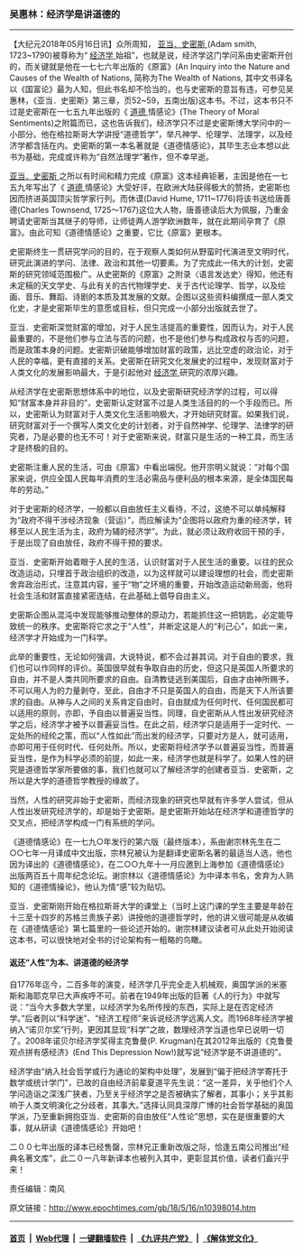 ### 吴惠林：经济学是讲道德的
------------------------

<p>
 【大纪元2018年05月16日讯】众所周知，
 <a href="http://www.epochtimes.com/gb/tag/%E4%BA%9A%E5%BD%93%EF%BC%8E%E5%8F%B2%E5%AF%86%E6%96%AF.html">
  亚当．史密斯
 </a>
 (Adam smith, 1723~1790)被尊称为“
 <a href="http://www.epochtimes.com/gb/tag/%E7%BB%8F%E6%B5%8E%E5%AD%A6.html">
  经济学
 </a>
 始祖”，也就是说，经济学这门学问系由史密斯开创的，而关键就是他在一七七六年出版的《原富》(An Inquiry into the Nature and Causes of the Wealth of Nations, 简称为The Wealth of Nations, 其中文书译名以《国富论》最为人知，但此书名却不恰当的，也与史密斯的意旨有违，可参见吴惠林，《亚当．史密斯》第三章，页52~59，五南出版)这本书。不过，这本书只不过是史密斯在一七五九年出版的《
 <a href="http://www.epochtimes.com/gb/tag/%E9%81%93%E5%BE%B7.html">
  道德
 </a>
 情感论》(The Theory of Moral Sentiments)之附篇而已，这也告诉我们，经济学只不过是史密斯博大学问中的一小部分。他在格拉斯哥大学讲授“道德哲学”，举凡神学、伦理学、法理学，以及经济学都含括在内。史密斯的第一本名著就是《道德情感论》，其毕生志业本想以此书为基础，完成或许称为“自然法理学”著作，但不幸早逝。
</p>
<p>
 <a href="http://www.epochtimes.com/gb/tag/%E4%BA%9A%E5%BD%93%EF%BC%8E%E5%8F%B2%E5%AF%86%E6%96%AF.html">
  亚当．史密斯
 </a>
 之所以有时间和精力完成《原富》这本经典钜著，主因是他在一七五九年写出了《
 <a href="http://www.epochtimes.com/gb/tag/%E9%81%93%E5%BE%B7.html">
  道德
 </a>
 情感论》大受好评，在欧洲大陆获得极大的赞扬，史密斯也因而挤进英国顶尖哲学家行列。而休谟(David Hume, 1711~1776)将该书送给唐善德(Charles Townsend, 1725～1767)这位大人物，唐善德读后大为佩服，乃重金聘请史密斯当其继子的导师，让师徒两人游学欧洲数年，就在此期间孕育了《原富》。由此可知《道德情感论》之重要，它比《原富》更根本。
</p>
<p>
 史密斯终生一贯研究学问的目的，在于观察人类如何从野蛮时代演进至文明时代，研究此演进的学问、法律、政治和其他一切要素。为了完成此一伟大的计划，史密斯的研究领域范围极广。从史密斯的《原富》之附录〈语言发达史〉得知，他还有未定稿的天文学史、与此有关的古代物理学史、关于古代论理学、哲学，以及绘画、音乐、舞蹈、诗剧的本质及其发展的文献。企图以这些资料编撰成一部人类文化史，才是史密斯毕生的意愿或目标，但只完成一小部分出版就去世了。
</p>
<p>
 亚当．史密斯深觉财富的增加，对于人民生活提高的重要性，因而认为，对于人民最重要的，不是他们参与立法与否的问题，也不是他们参与构成政权与否的问题，而是政策本身的问题。史密斯识破能够增加财富的政策，远比空虚的政治论，对于人民的幸福，更有直接的关系。史密斯在研究文化发展史的过程中，发现财富对于人类文化的发展影响最大，于是引起他对
 <a href="http://www.epochtimes.com/gb/tag/%E7%BB%8F%E6%B5%8E%E5%AD%A6.html">
  经济学
 </a>
 研究的浓厚兴趣。
</p>
<p>
 从经济学在史密斯思想体系中的地位，以及史密斯研究经济学的过程，可以得知“财富本身并非目的”，史密斯认定财富不过是人类生活目的的一个手段而已。所以，史密斯认为财富对于人类文化生活影响极大，才开始研究财富。如果我们说，研究财富对于一个撰写人类文化史的计划者，对于自然神学、伦理学、法律学的研究者，乃是必要的也无不可！对于史密斯来说，财富只是生活的一种工具，而生活才是终极的目的。
</p>
<p>
 史密斯注重人民的生活，可由《原富》中看出端倪。他开宗明义就说：“对每个国家来说，供应全国人民每年消费的生活必需品与便利品的根本来源，是全体国民每年的劳动。”
</p>
<p>
 对于史密斯的经济学，一般都以自由放任主义看待，不过，这绝不可以单纯解释为“政府不得干涉经济现象（营运）”，而应解读为“企图将以政府为重的经济学，转移至以人民生活为主，政府为辅的经济学”。为此，就必须让政府收回干预的手，于是出现了自由放任，政府不得干预的要求。
</p>
<p>
 亚当．史密斯开始着眼于人民的生活，认识财富对于人民生活的重要。以往的民众改造运动，只埋首于政治组织的改造，以为这样就可以建设理想的社会，而史密斯舍弃政治形式，注意其内容，鉴于“物”之环境的重要，开始改造运动新局面，他将社会生活和财富直接紧密连结，在此基础上倡导自由主义。
</p>
<p>
 史密斯企图从混沌中发现能够推动整体的原动力，若能抓住这一把钥匙，必定能导致统一的秩序。史密斯将它求之于“人性”，并断定这是人的“利己心”，如此一来，经济学才开始成为一门科学。
</p>
<p>
 此举的重要性，无论如何强调，大说特说，都不会过甚其词。对于自由的要求，我们也可以作同样的评价。英国很早就有争取自由的历史，但这只是英国人所要求的自由，并不是人类共同所要求的自由。自清教徒逃到美国后，自由才由神所赐予，不可以用人为的力量剥夺，至此，自由才不只是英国人的自由，而是天下人所该要求的自由。从神与人之间的关系肯定自由时，自由就成为任何时代、任何国民都可以适用的原则，亦即，予自由以普遍妥当性。同理，自史密斯从人性出发研究经济学之后，经济学才被予以普遍妥当性。在此之前，经济学只是适用于一定时代、一定处所的经纶之策，而以“人性如此”而出发的经济学，只要对方是人，就可适用，亦即可用于任何时代、任何处所。所以，史密斯将经济学予以普遍妥当性，而普遍妥当性，是作为科学必须的前提，如此一来，经济学也就是科学了。如果人性的研究是道德哲学家所要做的事，我们也就可以了解经济学的创建者亚当．史密斯，之所以是大学的道德哲学教授的缘故了。
</p>
<p>
 当然，人性的研究非始于史密斯，而经济现象的研究也早就有许多学人尝试，但从人性出发研究经济学的，却是始于史密斯。是史密斯开始站在经济学和道德哲学的交叉点，把经济学构成一门有系统的学问。
</p>
<p>
 《道德情感论》在一七九○年发行的第六版（最终版本），系由谢宗林先生在二○○七年一月译成中文出版，宗林兄被认为是翻译史密斯名著的最适当人选，他也因为译出的《道德情感论》，在二○○九年十一月应邀到上海参加《道德情感论》出版两百五十周年纪念论坛。谢宗林以《道德情感论》为中译本书名，舍弃为人熟知的《道德情操论》，他认为情“感”较为贴切。
</p>
<p>
 亚当．史密斯刚开始在格拉斯哥大学的课堂上（当时上这门课的学生主要是年龄在十三至十四岁的苏格兰贵族子弟）讲授他的道德哲学时，他的讲义很可能是从收编在《道德情感论》第七篇里的一些论述开始的。谢宗林建议读者可从此处开始阅读这本书，可以很快地对全书的讨论架构有一粗略的鸟瞰。
</p>
<h4>
 返还“人性”为本、讲道德的经济学
</h4>
<p>
 自1776年迄今，二百多年的演变，经济学几乎完全走入机械观，奥国学派的米塞斯和海耶克早已大声疾呼不可。前者在1949年出版的巨著《人的行为》中就写说：“当今大多数大学里，以经济学为名所传授的东西，实际上是在否定经济学。”后者则以“科学迷”、“经济工程师”来诉说经济学远离人文。而1968年经济学被纳入“诺贝尔奖”行列，更因其显现“科学”之故，数理经济学当道也早已说明一切了。2008年诺贝尔经济学奖得主克鲁曼(P. Krugman)在其2012年出版的《克鲁曼观点拼有感经济》(End This Depression Now!)就写说“经济学是不讲道德的”。
</p>
<p>
 经济学由“纳入社会哲学或行为通论的架构中处理”，发展到“偏于把经济学寄托于数学或统计学门”，已故的自由经济前辈夏道平先生说：“这一差异，关乎他们个人学问造诣之深浅广狭者，乃至关乎经济学之是否被确实了解者，其事小；关乎其影响于人类文明演化之分歧者，其事大。”选择认同具深厚广博的社会哲学基础的奥国学派，乃至重新拥抱亚当．史密斯的自由放任“人性论”思想，实在是很重要的大事，就从研读《道德情感论》开始吧！
</p>
<p>
 二００七年出版的译本已经售罄，宗林兄正重新改版之际，恰逢五南公司推出“经典名著文库”，此二０一八年新译本也被列入其中，更彰显其价值，读者们盍兴乎来！
</p>
<p>
 责任编辑：南风
</p>

原文链接：http://www.epochtimes.com/gb/18/5/16/n10398014.htm


------------------------
#### [首页](https://github.com/gfw-breaker/banned-news/blob/master/README.md) &nbsp;|&nbsp; [Web代理](https://github.com/labour-camp/helloworld) &nbsp;|&nbsp; [一键翻墙软件](https://github.com/gfw-breaker/nogfw/blob/master/README.md) &nbsp;|&nbsp; [《九评共产党》](https://github.com/gfw-breaker/9ping.md/blob/master/README.md#九评之一评共产党是什么) &nbsp;|&nbsp; [《解体党文化》](https://github.com/gfw-breaker/jtdwh.md/blob/master/README.md#绪论)

